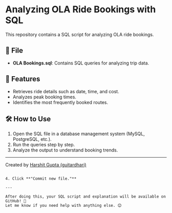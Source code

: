 # Analyzing OLA Ride Bookings with SQL

This repository contains a SQL script for analyzing OLA ride bookings.

## 📂 File
- **OLA Bookings.sql**: Contains SQL queries for analyzing trip data.

## 🚀 Features
- Retrieves ride details such as date, time, and cost.
- Analyzes peak booking times.
- Identifies the most frequently booked routes.

## 🛠 How to Use
1. Open the SQL file in a database management system (MySQL, PostgreSQL, etc.).
2. Run the queries step by step.
3. Analyze the output to understand booking trends.

---
Created by [Harshit Gupta (guitardhari)](https://github.com/your-username)
```

4. Click **"Commit new file."**

---

After doing this, your SQL script and explanation will be available on GitHub! 🚀  
Let me know if you need help with anything else. 😊

